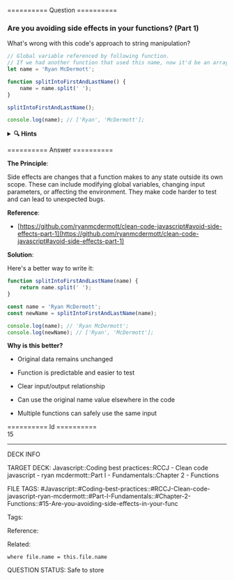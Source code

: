 ========== Question ==========  

### Are you avoiding side effects in your functions? (Part 1)

What's wrong with this code's approach to string manipulation?

```javascript
// Global variable referenced by following function.
// If we had another function that used this name, now it'd be an array and it could break it.
let name = 'Ryan McDermott';

function splitIntoFirstAndLastName() {
    name = name.split(' ');
}

splitIntoFirstAndLastName();

console.log(name); // ['Ryan', 'McDermott'];
```

<details><summary><b>🔍 Hints</b></summary>

<b>Think about</b>:

-   What happens to the original `name` variable?

-   Could this function cause problems in other parts of the code?

-   How would you test this function?

-   What if multiple functions need to use the original name?

</details>  

========== Answer ==========  

**The Principle**:

Side effects are changes that a function makes to any state outside its own scope. These can include modifying global variables, changing input parameters, or affecting the environment. They make code harder to test and can lead to unexpected bugs.

**Reference**:

-   [https://github.com/ryanmcdermott/clean-code-javascript#avoid-side-effects-part-1](https://github.com/ryanmcdermott/clean-code-javascript#avoid-side-effects-part-1)

**Solution**:

Here's a better way to write it:

```javascript
function splitIntoFirstAndLastName(name) {
    return name.split(' ');
}

const name = 'Ryan McDermott';
const newName = splitIntoFirstAndLastName(name);

console.log(name); // 'Ryan McDermott';
console.log(newName); // ['Ryan', 'McDermott'];
```

**Why is this better?**

-   Original data remains unchanged

-   Function is predictable and easier to test

-   Clear input/output relationship

-   Can use the original name value elsewhere in the code

-   Multiple functions can safely use the same input

========== Id ==========  
15

---

DECK INFO

TARGET DECK: Javascript::Coding best practices::RCCJ - Clean code javascript - ryan mcdermott::Part I - Fundamentals::Chapter 2 - Functions

FILE TAGS: #Javascript::#Coding-best-practices::#RCCJ-Clean-code-javascript-ryan-mcdermott::#Part-I-Fundamentals::#Chapter-2-Functions::#15-Are-you-avoiding-side-effects-in-your-func

Tags:

Reference:

Related:

```dataview
where file.name = this.file.name
```

QUESTION STATUS: Safe to store
